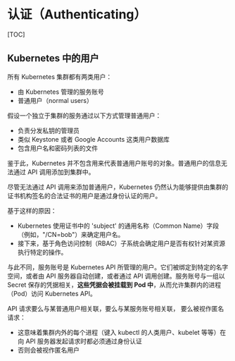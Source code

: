 # 认证（Authenticating）

[TOC]

## Kubernetes 中的用户

所有 Kubernetes 集群都有两类用户：

- 由 Kubernetes 管理的服务账号
- 普通用户（normal users）

假设一个独立于集群的服务通过以下方式管理普通用户：

- 负责分发私钥的管理员
- 类似 Keystone 或者 Google Accounts 这类用户数据库
- 包含用户名和密码列表的文件

鉴于此，Kubernetes 并不包含用来代表普通用户账号的对象。普通用户的信息无法通过 API 调用添加到集群中。

尽管无法通过 API 调用来添加普通用户，Kubernetes 仍然认为能够提供由集群的证书机构签名的合法证书的用户是通过身份认证的用户。

基于这样的原因：

- Kubernetes 使用证书中的 'subject' 的通用名称（Common Name）字段 （例如，"/CN=bob"）来确定用户名。
- 接下来，基于角色访问控制（RBAC）子系统会确定用户是否有权针对某资源执行特定的操作。

与此不同，服务账号是 Kubernetes API 所管理的用户。它们被绑定到特定的名字空间，或者由 API 服务器自动创建，或者通过 API 调用创建。服务账号与一组以 Secret 保存的凭据相关，**这些凭据会被挂载到 Pod 中**，从而允许集群内的进程（Pod）访问 Kubernetes API。

API 请求要么与某普通用户相关联，要么与某服务账号相关联， 要么被视作匿名请求：

- 这意味着集群内外的每个进程（键入 kubectl 的人类用户、kubelet 等等）在向 API 服务器发起请求时都必须通过身份认证
- 否则会被视作匿名用户
